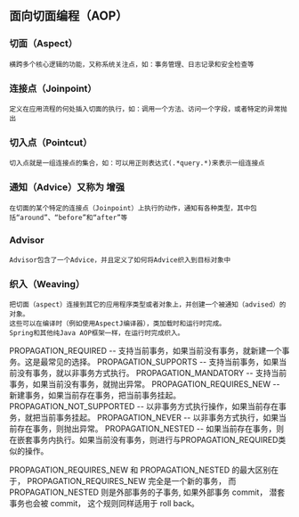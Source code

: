 
## 面向切面编程（AOP）

### 切面（Aspect）
    横跨多个核心逻辑的功能，又称系统关注点，如：事务管理、日志记录和安全检查等
    
### 连接点（Joinpoint）
    定义在应用流程的何处插入切面的执行，如：调用一个方法、访问一个字段，或者特定的异常抛出

### 切入点（Pointcut）
    切入点就是一组连接点的集合，如：可以用正则表达式(.*query.*)来表示一组连接点

### 通知（Advice）又称为 增强
    在切面的某个特定的连接点（Joinpoint）上执行的动作，通知有各种类型，其中包括“around”、“before”和“after”等
    
### Advisor
    Advisor包含了一个Advice，并且定义了如何将Advice织入到目标对象中

### 织入（Weaving）
    把切面（aspect）连接到其它的应用程序类型或者对象上，并创建一个被通知（advised）的对象。 
    这些可以在编译时（例如使用AspectJ编译器），类加载时和运行时完成。 
    Spring和其他纯Java AOP框架一样，在运行时完成织入。 


PROPAGATION_REQUIRED -- 支持当前事务，如果当前没有事务，就新建一个事务。这是最常见的选择。 
PROPAGATION_SUPPORTS -- 支持当前事务，如果当前没有事务，就以非事务方式执行。 
PROPAGATION_MANDATORY -- 支持当前事务，如果当前没有事务，就抛出异常。 
PROPAGATION_REQUIRES_NEW -- 新建事务，如果当前存在事务，把当前事务挂起。 
PROPAGATION_NOT_SUPPORTED -- 以非事务方式执行操作，如果当前存在事务，就把当前事务挂起。 
PROPAGATION_NEVER -- 以非事务方式执行，如果当前存在事务，则抛出异常。 
PROPAGATION_NESTED -- 如果当前存在事务，则在嵌套事务内执行。如果当前没有事务，则进行与PROPAGATION_REQUIRED类似的操作。 

PROPAGATION_REQUIRES_NEW 和 PROPAGATION_NESTED 的最大区别在于， PROPAGATION_REQUIRES_NEW 完全是一个新的事务，
而 PROPAGATION_NESTED 则是外部事务的子事务, 如果外部事务 commit， 潜套事务也会被 commit， 这个规则同样适用于 roll back。